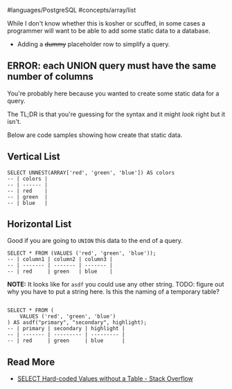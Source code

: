#languages/PostgreSQL #concepts/array/list

While I don't know whether this is kosher or scuffed, in some cases a programmer will want to be able to add some static data to a database.

- Adding a ~~dummy~~ placeholder row to simplify a query.

## ERROR:  each UNION query must have the same number of columns

You're probably here because you wanted to create some static data for a query.

The TL;DR is that you're guessing for the syntax and it might *look* right but it isn't.

Below are code samples showing how create that static data.
## Vertical List

```postgresql
SELECT UNNEST(ARRAY['red', 'green', 'blue']) AS colors
-- | colors |
-- | ------ |
-- | red    |
-- | green  |
-- | blue   |
```

## Horizontal List

Good if you are going to `UNION` this data to the end of a query.
```postgresql
SELECT * FROM (VALUES ('red', 'green', 'blue'));
-- | column1 | column2 | column3 |  
-- | ------- | ------- | ------- |  
-- | red     | green   | blue    |
```

**NOTE:** It looks like for `asdf` you could use any other string. TODO: figure out why you have to put a string here. Is this the naming of a temporary table?

```postgresql

SELECT * FROM (
    VALUES ('red', 'green', 'blue')
) AS asdf("primary", "secondary", highlight);
-- | primary | secondary | highlight |  
-- | ------- | --------- | --------- |  
-- | red     | green     | blue      |
```


## Read More
- [SELECT Hard-coded Values without a Table - Stack Overflow](https://stackoverflow.com/q/15948614)